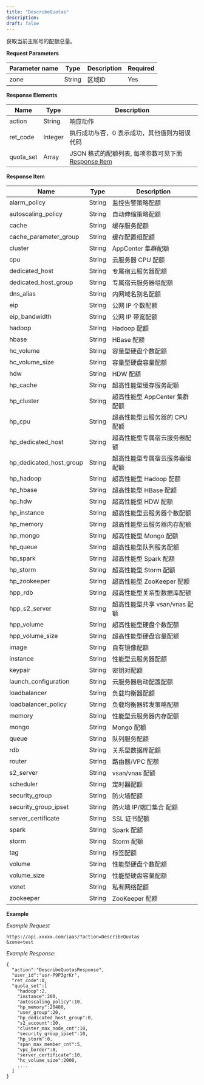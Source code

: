 ```yaml
---
title: "DescribeQuotas"
description: 
draft: false
---
```




获取当前主账号的配额总量。

**Request Parameters**

| Parameter name | Type | Description | Required |
| --- | --- | --- | --- |
| zone | String | 区域ID | Yes |

**Response Elements**

| Name | Type | Description |
| --- | --- | --- |
| action | String | 响应动作 |
| ret_code | Integer | 执行成功与否，0 表示成功，其他值则为错误代码 |
| quota_set | Array | JSON 格式的配额列表, 每项参数可见下面 [Response Item](#response-item) |

**Response Item**

| Name | Type | Description |
| --- | --- | --- |
| alarm_policy | String | 监控告警策略配额 |
| autoscaling_policy | String | 自动伸缩策略配额 |
| cache | String | 缓存服务配额 |
| cache_parameter_group | String | 缓存配置组配额 |
| cluster | String | AppCenter 集群配额 |
| cpu | String | 云服务器 CPU 配额 |
| dedicated_host | String | 专属宿云服务器配额 |
| dedicated_host_group | String | 专属宿云服务器组配额 |
| dns_alias | String | 内网域名别名配额 |
| eip | String | 公网 IP 个数配额 |
| eip_bandwidth | String | 公网 IP 带宽配额 |
| hadoop | String | Hadoop 配额 |
| hbase | String | HBase 配额 |
| hc_volume | String | 容量型硬盘个数配额 |
| hc_volume_size | String | 容量型硬盘容量配额 |
| hdw | String | HDW 配额 |
| hp_cache | String | 超高性能型缓存服务配额 |
| hp_cluster | String | 超高性能型 AppCenter 集群配额 |
| hp_cpu | String | 超高性能型云服务器的 CPU 配额 |
| hp_dedicated_host | String | 超高性能型专属宿云服务器配额 |
| hp_dedicated_host_group | String | 超高性能型专属宿云服务器组配额 |
| hp_hadoop | String | 超高性能型 Hadoop 配额 |
| hp_hbase | String | 超高性能型 HBase 配额 |
| hp_hdw | String | 超高性能型 HDW 配额 |
| hp_instance | String | 超高性能型云服务器个数配额 |
| hp_memory | String | 超高性能型云服务器内存配额 |
| hp_mongo | String | 超高性能型 Mongo 配额 |
| hp_queue | String | 超高性能型队列服务配额 |
| hp_spark | String | 超高性能型 Spark 配额 |
| hp_storm | String | 超高性能型 Storm 配额 |
| hp_zookeeper | String | 超高性能型 ZooKeeper 配额 |
| hpp_rdb | String | 超高性能型关系型数据库配额 |
| hpp_s2_server | String | 超高性能型共享 vsan/vnas 配额 |
| hpp_volume | String | 超高性能型硬盘个数配额 |
| hpp_volume_size | String | 超高性能型硬盘容量配额 |
| image | String | 自有镜像配额 |
| instance | String | 性能型云服务器配额 |
| keypair | String | 密钥对配额 |
| launch_configuration | String | 云服务器启动配置配额 |
| loadbalancer | String | 负载均衡器配额 |
| loadbalancer_policy | String | 负载均衡器转发策略配额 |
| memory | String | 性能型云服务器内存配额 |
| mongo | String | Mongo 配额 |
| queue | String | 队列服务配额 |
| rdb | String | 关系型数据库配额 |
| router | String | 路由器/VPC 配额 |
| s2_server | String | vsan/vnas 配额 |
| scheduler | String | 定时器配额 |
| security_group | String | 防火墙配额 |
| security_group_ipset | String | 防火墙 IP/端口集合 配额 |
| server_certificate | String | SSL 证书配额 |
| spark | String | Spark 配额 |
| storm | String | Storm 配额 |
| tag | String | 标签配额 |
| volume | String | 性能型硬盘个数配额 |
| volume_size | String | 性能型硬盘容量配额 |
| vxnet | String | 私有网络配额 |
| zookeeper | String | ZooKeeper 配额 |

**Example**

_Example Request_

```
https://api.xxxxx.com/iaas/?action=DescribeQuotas
&zone=test
```

_Example Response_:

```
{
  "action":"DescribeQuotasResponse",
  "user_id":"usr-P9P3grKr",
  "ret_code":0,
  "quota_set":[
    "hadoop":2,
    "instance":200,
    "autoscaling_policy":10,
    "hp_memory":20480,
    "user_group":20,
    "hp_dedicated_host_group":0,
    "s2_account":10,
    "cluster_max_node_cnt":10,
    "security_group_ipset":10,
    "hp_storm":0,
    "span_max_member_cnt":5,
    "vpc_border":0,
    "server_certificate":10,
    "hc_volume_size":2000,
    ....
  ]
}
```
